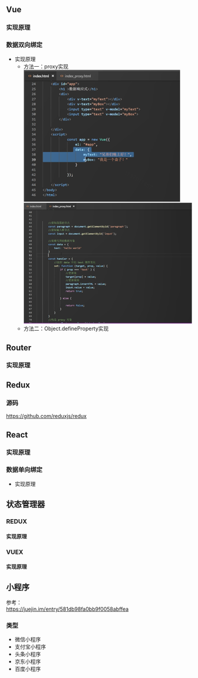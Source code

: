 ## Vue
### 实现原理   
### 数据双向绑定  
  + 实现原理  
    + 方法一：proxy实现  
    ![Image Text](./proxy-binddata1.png)  
    ![Image Text](./proxy-binddata2.png)  
    + 方法二：Object.defineProperty实现  

## Router
### 实现原理

## Redux
### 源码
https://github.com/reduxjs/redux

## React
### 实现原理   
### 数据单向绑定
  + 实现原理

## 状态管理器 
### REDUX  
#### 实现原理  
### VUEX  
#### 实现原理 

## 小程序
参考：   
https://juejin.im/entry/581db98fa0bb9f0058abffea
### 类型
+ 微信小程序
+ 支付宝小程序
+ 头条小程序
+ 京东小程序
+ 百度小程序